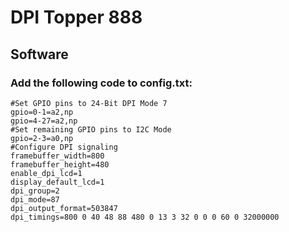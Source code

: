 # DPI Topper 888
 
## Software
### Add the following code to config.txt:
```
#Set GPIO pins to 24-Bit DPI Mode 7
gpio=0-1=a2,np
gpio=4-27=a2,np
#Set remaining GPIO pins to I2C Mode
gpio=2-3=a0,np
#Configure DPI signaling
framebuffer_width=800
framebuffer_height=480
enable_dpi_lcd=1
display_default_lcd=1
dpi_group=2
dpi_mode=87
dpi_output_format=503847
dpi_timings=800 0 40 48 88 480 0 13 3 32 0 0 0 60 0 32000000
```
